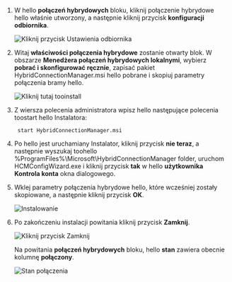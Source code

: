 
1. W hello **połączeń hybrydowych** bloku, kliknij połączenie hybrydowe hello właśnie utworzony, a następnie kliknij przycisk **konfiguracji odbiornika**.
   
    ![Kliknij przycisk Ustawienia odbiornika](./media/app-service-hybrid-connections-manager-install/D04ClickListenerSetup.png)
2. Witaj **właściwości połączenia hybrydowe** zostanie otwarty blok. W obszarze **Menedżera połączeń hybrydowych lokalnymi**, wybierz **pobrać i skonfigurować ręcznie**, zapisać pakiet HybridConnectionManager.msi hello pobrane i skopiuj parametry połączenia bramy hello.
   
    ![Kliknij tutaj tooinstall](./media/app-service-hybrid-connections-manager-install/D05ClickToInstallHCM.png)
3. Z wiersza polecenia administratora wpisz hello następujące polecenia toostart hello Instalatora:
   
        start HybridConnectionManager.msi
4. Po hello jest uruchamiany Instalator, kliknij przycisk **nie teraz**, a następnie wyszukaj toohello %ProgramFiles%\Microsoft\HybridConnectionManager folder, uruchom HCMConfigWizard.exe i kliknij przycisk **tak** w hello **użytkownika Kontrola konta** okna dialogowego.
5. Wklej parametry połączenia hybrydowe hello, które wcześniej zostały skopiowane, a następnie kliknij przycisk **OK**. 
   
    ![Instalowanie](./media/app-service-hybrid-connections-manager-install/D08aHCMInstallManual.png)
6. Po zakończeniu instalacji powitania kliknij przycisk **Zamknij**.
   
    ![Kliknij przycisk Zamknij](./media/app-service-hybrid-connections-manager-install/D09HCMInstallComplete.png)
   
    Na powitania **połączeń hybrydowych** bloku, hello **stan** zawiera obecnie kolumnę **połączony**. 
   
    ![Stan połączenia](./media/app-service-hybrid-connections-manager-install/D10HCStatusConnected.png)

